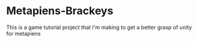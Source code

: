 # Metapiens-Brackeys
This is a game tutorial project that I'm making to get a better grasp of unity for metapiens
